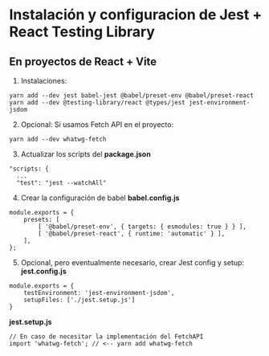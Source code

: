 # Instalación y configuracion de Jest + React Testing Library
## En proyectos de React + Vite
1. Instalaciones:
```
yarn add --dev jest babel-jest @babel/preset-env @babel/preset-react
yarn add --dev @testing-library/react @types/jest jest-environment-jsdom
```
2. Opcional: Si usamos Fetch API en el proyecto:
```
yarn add --dev whatwg-fetch
```
3. Actualizar los scripts del __package.json__
```
"scripts: {
  ...
  "test": "jest --watchAll"
```
4. Crear la configuración de babel __babel.config.js__
```
module.exports = {
    presets: [
        [ '@babel/preset-env', { targets: { esmodules: true } } ],
        [ '@babel/preset-react', { runtime: 'automatic' } ],
    ],
};
```
5. Opcional, pero eventualmente necesario, crear Jest config y setup:
__jest.config.js__
```
module.exports = {
    testEnvironment: 'jest-environment-jsdom',
    setupFiles: ['./jest.setup.js']
}
```
__jest.setup.js__
```
// En caso de necesitar la implementación del FetchAPI
import 'whatwg-fetch'; // <-- yarn add whatwg-fetch
```









